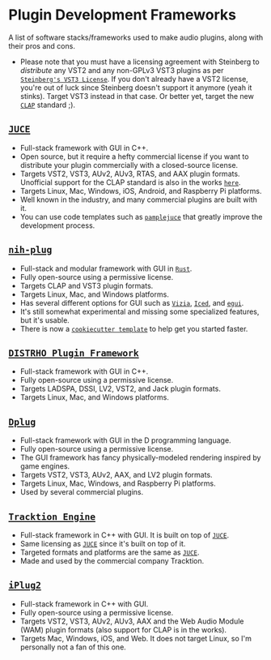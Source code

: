 # Plugin Development Frameworks
A list of software stacks/frameworks used to make audio plugins, along with their pros and cons.

- Please note that you must have a licensing agreement with Steinberg to *distribute* any VST2 and any non-GPLv3 VST3 plugins as per [`Steinberg's VST3 License`]. If you don't already have a VST2 license, you're out of luck since Steinberg doesn't support it anymore (yeah it stinks). Target VST3 instead in that case. Or better yet, target the new [`CLAP`] standard ;).

## [`JUCE`]
  - Full-stack framework with GUI in C++.
  - Open source, but it require a hefty commercial license if you want to distribute your plugin commercially with a closed-source license.
  - Targets VST2, VST3, AUv2, AUv3, RTAS, and AAX plugin formats. Unofficial support for the CLAP standard is also in the works [`here`](https://github.com/free-audio/clap-juce-extensions).
  - Targets Linux, Mac, Windows, iOS, Android, and Raspberry Pi platforms.
  - Well known in the industry, and many commercial plugins are built with it.
  - You can use code templates such as [`pamplejuce`](https://github.com/sudara/pamplejuce) that greatly improve the development process.

## [`nih-plug`]
  - Full-stack and modular framework with GUI in [`Rust`].
  - Fully open-source using a permissive license.
  - Targets CLAP and VST3 plugin formats.
  - Targets Linux, Mac, and Windows platforms.
  - Has several different options for GUI such as [`Vizia`], [`Iced`], and [`egui`].
  - It's still somewhat experimental and missing some specialized features, but it's usable.
  - There is now a [`cookiecutter template`] to help get you started faster.

## [`DISTRHO Plugin Framework`]
  - Full-stack framework with GUI in C++.
  - Fully open-source using a permissive license.
  - Targets LADSPA, DSSI, LV2, VST2, and Jack plugin formats.
  - Targets Linux, Mac, and Windows platforms.

## [`Dplug`]
  - Full-stack framework with GUI in the D programming language.
  - Fully open-source using a permissive license.
  - The GUI framework has fancy physically-modeled rendering inspired by game engines.
  - Targets VST2, VST3, AUv2, AAX, and LV2 plugin formats.
  - Targets Linux, Mac, Windows, and Raspberry Pi platforms.
  - Used by several commercial plugins.

## [`Tracktion Engine`]
  - Full-stack framework in C++ with GUI. It is built on top of [`JUCE`].
  - Same licensing as [`JUCE`] since it's built on top of it.
  - Targeted formats and platforms are the same as [`JUCE`].
  - Made and used by the commercial company Tracktion.

## [`iPlug2`]
  - Full-stack framework in C++ with GUI.
  - Fully open-source using a permissive license.
  - Targets VST2, VST3, AUv2, AUv3, AAX and the Web Audio Module (WAM) plugin formats (also support for CLAP is in the works).
  - Targets Mac, Windows, iOS, and Web. It does not target Linux, so I'm personally not a fan of this one.

[`Steinberg's VST3 License`]: https://developer.steinberg.help/display/VST/VST+3+Licensing

[`Rust`]: https://www.rust-lang.org/
[`CLAP`]: https://github.com/free-audio/clap

[`DISTRHO Plugin Framework`]: https://github.com/DISTRHO/DPF
[`Dplug`]: https://github.com/AuburnSounds/Dplug
[`JUCE`]: https://github.com/juce-framework/JUCE
[`Tracktion Engine`]: https://github.com/Tracktion/tracktion_engine/
[`iPlug2`]: https://github.com/iPlug2/iPlug2
[`nih-plug`]: https://github.com/robbert-vdh/nih-plug
[`Vizia`]: https://github.com/vizia/vizia
[`Iced`]: https://github.com/iced-rs/iced
[`egui`]: https://github.com/emilk/egui
[`cookiecutter template`]: https://github.com/robbert-vdh/nih-plug-template
